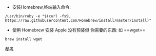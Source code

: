 - 安装Homebrew,终端输入命令:

```
/usr/bin/ruby -e "$(curl -fsSL https://raw.githubusercontent.com/Homebrew/install/master/install)"
```

- 使用 Homebrew 安装 Apple 没有预装但 你需要的东西: 如 ==wget==

```
brew install wget
```

[参考](https://blog.csdn.net/zach_z/article/details/78787509)

